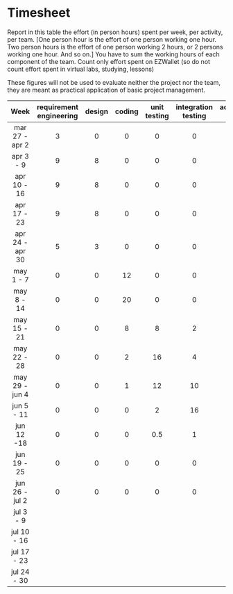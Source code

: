# Timesheet

Report in this table the effort (in person hours) spent per week, per activity, per team. 
[One person hour is the effort of one person working one hour.
Two person hours is the effort of one person working 2 hours, or 2 persons working one hour. And so on.]
You have to sum the working hours of each component of the team.
Count only effort spent on EZWallet (so do not count effort spent in virtual labs, studying, lessons)

These figures will not be used to evaluate neither the project nor the team, they are meant as practical application of basic project management.

| Week | requirement engineering | design | coding | unit testing | integration testing | acceptance testing | management | git maven |
|:-----------:|:--------:|:-----------:|:-----------:|:----------:|:------------:|:---------------:|:-------------:|:--------------:|
| mar 27 - apr 2 | 3 | 0 | 0 | 0 | 0 | 0 | 0 | 0 |
| apr 3 - 9 |  9 | 8 | 0 | 0 | 0 | 0 | 0 | 0 |
| apr 10 - 16| 9 | 8 | 0 | 0 | 0 | 0 | 0 | 0 | 
| apr 17 - 23| 9 | 8 | 0 | 0 | 0 | 0 | 0 | 0 | 
| apr 24 - apr 30 | 5 | 3 | 0 | 0 | 0 | 0 | 0 | 0 | 
| may 1 - 7  | 0 | 0 | 12 | 0 | 0 | 0 | 0 | 0 | 
| may 8 - 14| 0 | 0 | 20 | 0 | 0 | 0 | 0 | 0 | 
| may 15 - 21| 0 | 0 | 8 | 8 | 2 | 1 | 0 | 0 | 
| may 22 - 28| 0 | 0 | 2 | 16 | 4 | 1 | 0 | 0 | 
| may 29 - jun 4 | 0 | 0 | 1 | 12 | 10 | 1 | 0 | 0 | 
| jun 5 - 11 | 0 | 0 | 0 | 2 | 16 | 1 | 0 | 0 | 
| jun 12 -18 | 0 | 0 | 0 | 0.5 | 1 | 0.5 | 0 | 0 | 
| jun 19 - 25 | 0 | 0 | 0 | 0 | 0 | 0 | 1 | 0 | 
| jun 26 - jul 2 | 0 | 0 | 0 | 0 | 0 | 0 | 0 |0 | 
| jul 3 - 9 | | | | | | | | | 
| jul 10 - 16 | | | | | | | | |
| jul 17 - 23 | | | | | | | | |
| jul 24 - 30 | | | | | | | | |
